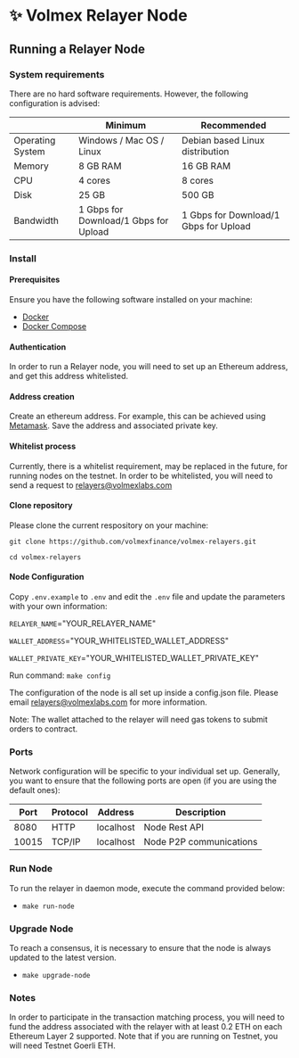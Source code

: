 # ✨ Volmex Relayer Node

## Running a Relayer Node

### System requirements

There are no hard software requirements. However, the following configuration is advised: 

|   |Minimum|Recommended|
|---|---|---|
|Operating System|Windows / Mac OS / Linux|Debian based Linux distribution|
|Memory|8 GB RAM|16 GB RAM|
|CPU|4 cores|8 cores|
|Disk|25 GB|500 GB|
|Bandwidth|1 Gbps for Download/1 Gbps for Upload|1 Gbps for Download/1 Gbps for Upload|


### Install

#### Prerequisites

Ensure you have the following software installed on your machine:

- [Docker](https://docs.docker.com/engine/install/)
- [Docker Compose](https://docs.docker.com/compose/install/)

#### Authentication

In order to run a Relayer node, you will need to set up an Ethereum address, and get this address whitelisted.

#### Address creation

Create an ethereum address. For example, this can be achieved using [Metamask](https://metamask.io/). Save the address and associated private key. 

#### Whitelist process

Currently, there is a whitelist requirement, may be replaced in the future, for running nodes on the testnet. In order to be whitelisted, you will need to send a request to relayers@volmexlabs.com

#### Clone repository

Please clone the current respository on your machine:

`git clone https://github.com/volmexfinance/volmex-relayers.git`

`cd volmex-relayers`

#### Node Configuration

Copy `.env.example` to `.env` and edit the `.env` file and update the parameters with your own information:

`RELAYER_NAME`="YOUR_RELAYER_NAME"

`WALLET_ADDRESS`="YOUR_WHITELISTED_WALLET_ADDRESS"

`WALLET_PRIVATE_KEY`="YOUR_WHITELISTED_WALLET_PRIVATE_KEY"

Run command: `make config`

The configuration of the node is all set up inside a config.json file. Please email relayers@volmexlabs.com for more information.

Note: The wallet attached to the relayer will need gas tokens to submit orders to contract.

### Ports

Network configuration will be specific to your individual set up. Generally, you want to ensure that the following ports are open (if you are using the default ones):

|Port|Protocol|Address|Description|
|---|---|---|---|
|8080|HTTP|localhost|Node Rest API|
|10015|TCP/IP|localhost|Node P2P communications|

### Run Node

To run the relayer in daemon mode, execute the command provided below:

- `make run-node`

### Upgrade Node

To reach a consensus, it is necessary to ensure that the node is always updated to the latest version.

- `make upgrade-node`

### Notes

In order to participate in the transaction matching process, you will need to fund the address associated with the relayer with at least 0.2 ETH on each Ethereum Layer 2 supported. Note that if you are running on Testnet, you will need Testnet Goerli ETH.
